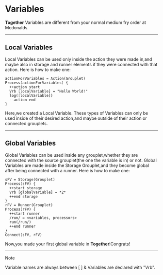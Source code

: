 # Variables
**Together** Variables are different from your normal medium fry order at Mcdonalds.
******
## Local Variables
Local Variables can be used only inside the action they were made in,and maybe also in storage and runner elements if they were connected with that action.
Here is how to make one:
```
actionForVariables = Action(Grouplet)
Process(actionForVariables) {
  ++action start
  Vrb [localVariable] = "Hello World!"
  log([localVariable])
  --action end
}
```
Here,we created a Local Variable. These types of Variables can only be used inside of their desired action,and maybe outside of their action or connected grouplets.
******
## Global Variables
Global Variables can be used inside any grouplet,whether they are connected with the source grouplet(the one the variable is in) or not.
Global Variables are made inside the Storage Grouplet,and they become global after being connected with a runner.
Here is how to make one:
```
sFV = Storage(Grouplet)
Process(sFV) {
  ++start storage
  Vrb [globalVariable] = *2*
  ++end storage
}
rFV = Runner(Grouplet)
Process(rFV) {
  ++start runner
  /run/ = <variables, processors>
  run(/run/)
  ++end runner
}
Connect(sFV, rFV)
```
Now,you made your first global variable in **Together**!Congrats!
******
> [!NOTE]
> Variable names are always between [ ] &
Variables are declared with "Vrb".
  
